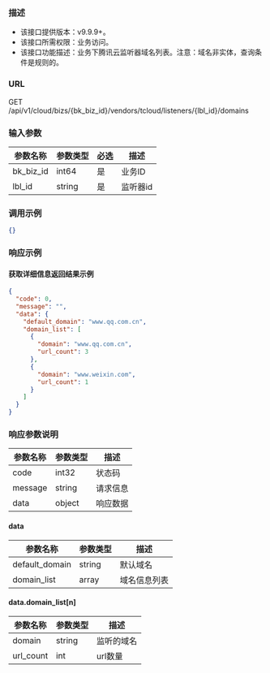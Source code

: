 ### 描述

- 该接口提供版本：v9.9.9+。
- 该接口所需权限：业务访问。
- 该接口功能描述：业务下腾讯云监听器域名列表。注意：域名非实体，查询条件是规则的。

### URL

GET /api/v1/cloud/bizs/{bk_biz_id}/vendors/tcloud/listeners/{lbl_id}/domains

### 输入参数

| 参数名称      | 参数类型   | 必选 | 描述    |
|-----------|--------|----|-------|
| bk_biz_id | int64  | 是  | 业务ID  |
| lbl_id    | string | 是  | 监听器id |


### 调用示例
```json
{}
```

### 响应示例

#### 获取详细信息返回结果示例

```json
{
  "code": 0,
  "message": "",
  "data": {
    "default_domain": "www.qq.com.cn",
    "domain_list": [
      {
        "domain": "www.qq.com.cn",
        "url_count": 3
      },
      {
        "domain": "www.weixin.com",
        "url_count": 1
      }
    ]
  }
}
```


### 响应参数说明

| 参数名称    | 参数类型   | 描述   |
|---------|--------|------|
| code    | int32  | 状态码  |
| message | string | 请求信息 |
| data    | object | 响应数据 |

#### data

| 参数名称           | 参数类型   | 描述     |
|----------------|--------|--------|
| default_domain | string | 默认域名   |
| domain_list    | array  | 域名信息列表 |

#### data.domain_list[n]

| 参数名称      | 参数类型   | 描述    |
|-----------|--------|-------|
| domain    | string | 监听的域名 |
| url_count | int    | url数量 |
